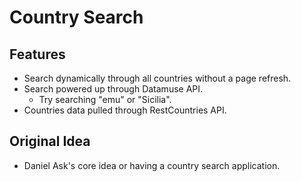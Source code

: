 # Country Search

## Features
- Search dynamically through all countries without a page refresh.
- Search powered up through Datamuse API.
  - Try searching "emu" or "Sicilia".
- Countries data pulled through RestCountries API.

## Original Idea
- Daniel Ask's core idea or having a country search application.